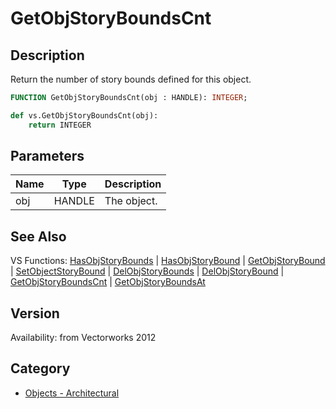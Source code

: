 # GetObjStoryBoundsCnt

## Description
Return the number of story bounds defined for this object.

```pascal
FUNCTION GetObjStoryBoundsCnt(obj : HANDLE): INTEGER;
```

```python
def vs.GetObjStoryBoundsCnt(obj):
    return INTEGER
```

## Parameters
|Name|Type|Description|
|---|---|---|
|obj|HANDLE|The object.|

## See Also
VS Functions:
[HasObjStoryBounds](HasObjStoryBounds.md) 
| [HasObjStoryBound](HasObjStoryBound.md) 
| [GetObjStoryBound](GetObjStoryBound.md) 
| [SetObjectStoryBound](SetObjectStoryBound.md) 
| [DelObjStoryBounds](DelObjStoryBounds.md) 
| [DelObjStoryBound](DelObjStoryBound.md) 
| [GetObjStoryBoundsCnt](GetObjStoryBoundsCnt.md) 
| [GetObjStoryBoundsAt](GetObjStoryBoundsAt.md)

## Version
Availability: from Vectorworks 2012

## Category
* [Objects - Architectural](../Categories/Objects%20-%20Architectural.md)
